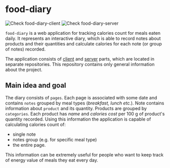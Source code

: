# food-diary

![Check food-diary-client](https://github.com/pkirilin/food-diary-client/workflows/Check%20food-diary-client/badge.svg?branch=master) ![Check food-diary-server](https://github.com/pkirilin/food-diary-server/workflows/Check%20food-diary-server/badge.svg?branch=master)

`food-diary` is a web application for tracking calories count for meals eaten daily. It represents an interactive diary, which is able to record notes about products and their quantities and calculate calories for each note (or group of notes) recorded.

The application consists of [client](https://github.com/pkirilin/food-diary-client) and [server](https://github.com/pkirilin/food-diary-server) parts, which are located in separate repositories. This repository contains only general information about the project.

## Main idea and goal

The diary consists of `pages`. Each page is associated with some date and contains `notes` grouped by meal types (_breakfast, lunch etc._). Note contains information about `product` and its quantity. Products are grouped by `categories`. Each product has _name_ and _calories cost_ per 100 g of product's quantity recorded. Using this information the application is capable of calculating calories count of:

- single note
- notes group (e.g. for specific meal type)
- the entire page.

This information can be extremely useful for people who want to keep track of energy value of meals they eat every day.

<!--## Demo -->

<!-- ## Showcase -->
